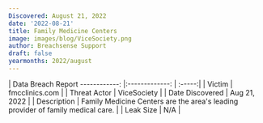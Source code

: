 ```yaml
---
Discovered: August 21, 2022
date: '2022-08-21'
title: Family Medicine Centers
image: images/blog/ViceSociety.png
author: Breachsense Support
draft: false
yearmonths: 2022/august
---
```



| Data Breach Report
------------:   |:-------------:    | :-----:|
| Victim    | fmcclinics.com     | 
| Threat Actor    | ViceSociety      | 
| Date Discovered    | Aug 21, 2022      | 
| Description    | Family Medicine Centers are the area's leading provider of family medical care.      | 
| Leak Size    | N/A      | 

